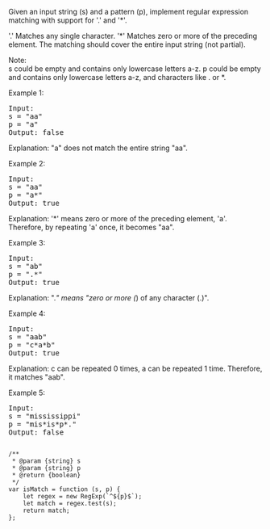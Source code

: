 Given an input string (s) and a pattern (p), implement regular expression matching with support for '.' and '*'.

'.' Matches any single character.
'*' Matches zero or more of the preceding element.
The matching should cover the entire input string (not partial).

Note:  
s could be empty and contains only lowercase letters a-z.
p could be empty and contains only lowercase letters a-z, and characters like . or *.

Example 1:
<pre>
Input:
s = "aa"
p = "a"
Output: false
</pre>
Explanation: "a" does not match the entire string "aa".

Example 2:
<pre>
Input:
s = "aa"
p = "a*"
Output: true
</pre>
Explanation: '*' means zero or more of the preceding element, 'a'. Therefore, by repeating 'a' once, it becomes "aa".

Example 3:
<pre>
Input:
s = "ab"
p = ".*"
Output: true
</pre>
Explanation: ".*" means "zero or more (*) of any character (.)".

Example 4:
<pre>
Input:
s = "aab"
p = "c*a*b"
Output: true
</pre>
Explanation: c can be repeated 0 times, a can be repeated 1 time. Therefore, it matches "aab".

Example 5:
<pre>
Input:
s = "mississippi"
p = "mis*is*p*."
Output: false
</pre>

<pre><code>
/**
 * @param {string} s
 * @param {string} p
 * @return {boolean}
 */
var isMatch = function (s, p) {
    let regex = new RegExp(`^${p}$`);
    let match = regex.test(s);
    return match;
};
</code></pre>